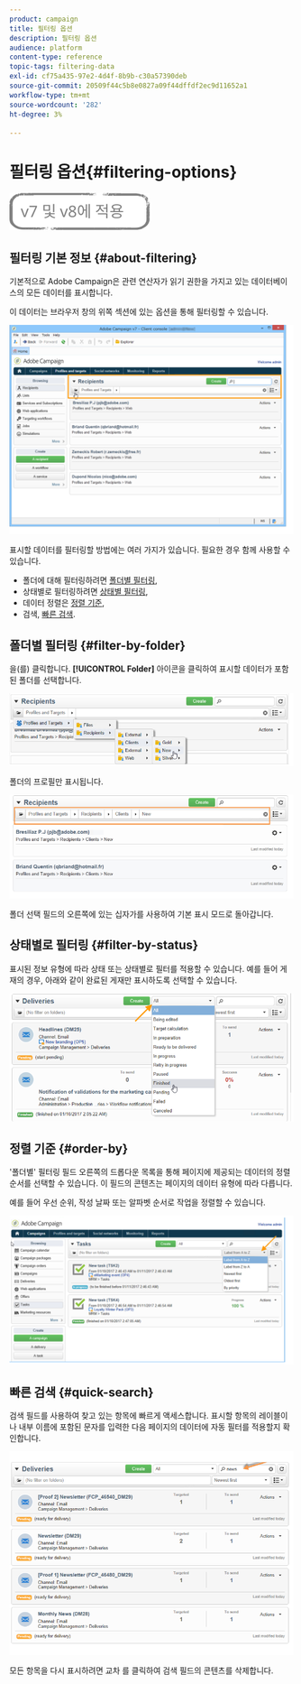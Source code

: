 ```yaml
---
product: campaign
title: 필터링 옵션
description: 필터링 옵션
audience: platform
content-type: reference
topic-tags: filtering-data
exl-id: cf75a435-97e2-4d4f-8b9b-c30a57390deb
source-git-commit: 20509f44c5b8e0827a09f44dffdf2ec9d11652a1
workflow-type: tm+mt
source-wordcount: '282'
ht-degree: 3%

---
```


# 필터링 옵션{#filtering-options}

![](../../assets/common.svg)

## 필터링 기본 정보 {#about-filtering}

기본적으로 Adobe Campaign은 관련 연산자가 읽기 권한을 가지고 있는 데이터베이스의 모든 데이터를 표시합니다.

이 데이터는 브라우저 창의 위쪽 섹션에 있는 옵션을 통해 필터링할 수 있습니다.

![](assets/filter_web_zone.png)

표시할 데이터를 필터링할 방법에는 여러 가지가 있습니다. 필요한 경우 함께 사용할 수 있습니다.

* 폴더에 대해 필터링하려면 [폴더별 필터링](#filter-by-folder),
* 상태별로 필터링하려면 [상태별 필터링](#filter-by-status),
* 데이터 정렬은 [정렬 기준](#order-by),
* 검색, [빠른 검색](#quick-search).

## 폴더별 필터링 {#filter-by-folder}

을(를) 클릭합니다. **[!UICONTROL Folder]** 아이콘을 클릭하여 표시할 데이터가 포함된 폴더를 선택합니다.

![](assets/filter_web_select_folder.png)

폴더의 프로필만 표시됩니다.

![](assets/filter_web_folder_display.png)

폴더 선택 필드의 오른쪽에 있는 십자가를 사용하여 기본 표시 모드로 돌아갑니다.

## 상태별로 필터링 {#filter-by-status}

표시된 정보 유형에 따라 상태 또는 상태별로 필터를 적용할 수 있습니다. 예를 들어 게재의 경우, 아래와 같이 완료된 게재만 표시하도록 선택할 수 있습니다.

![](assets/d_ncs_user_interface_filter_delivery.png)

## 정렬 기준 {#order-by}

&#39;폴더별&#39; 필터링 필드 오른쪽의 드롭다운 목록을 통해 페이지에 제공되는 데이터의 정렬 순서를 선택할 수 있습니다. 이 필드의 콘텐츠는 페이지의 데이터 유형에 따라 다릅니다.

예를 들어 우선 순위, 작성 날짜 또는 알파벳 순서로 작업을 정렬할 수 있습니다.

![](assets/order_data_sample.png)

## 빠른 검색 {#quick-search}

검색 필드를 사용하여 찾고 있는 항목에 빠르게 액세스합니다. 표시할 항목의 레이블이나 내부 이름에 포함된 문자를 입력한 다음 페이지의 데이터에 자동 필터를 적용할지 확인합니다.

![](assets/d_ncs_user_interface_filter_search.png)

모든 항목을 다시 표시하려면 교차 를 클릭하여 검색 필드의 콘텐츠를 삭제합니다.
